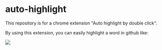 # auto-highlight

This repository is for a chrome extension "Auto highlight by double click".

By using this extension, you can easily highlight a word in github like:

<img src=https://user-images.githubusercontent.com/13075245/98436204-f3527380-211c-11eb-9ab2-016ecf9d39d0.gif>
